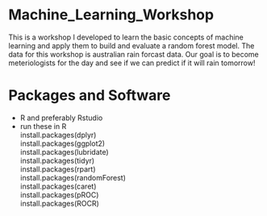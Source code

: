 # Machine_Learning_Workshop
This is a workshop I developed to learn the basic concepts of machine learning and apply them to build and evaluate a random forest model. The data for this workshop is australian rain forcast data. Our goal is to become meteriologists for the day and see if we can predict if it will rain tomorrow!

# Packages and Software

- R and preferably Rstudio
- run these in R \
install.packages(dplyr) \
install.packages(ggplot2) \
install.packages(lubridate) \
install.packages(tidyr) \
install.packages(rpart) \
install.packages(randomForest) \
install.packages(caret) \
install.packages(pROC) \
install.packages(ROCR) 
